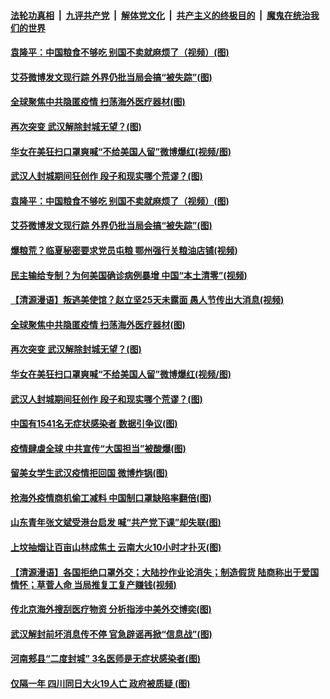 

####  [法轮功真相](../../../../basic/blob/master/README.md?t=04040401) &nbsp;|&nbsp; [九评共产党](../../../../9ping.md/blob/master/README.md?t=04040401) &nbsp;|&nbsp; [解体党文化](../../../../jtdwh.md/blob/master/README.md?t=04040401)  &nbsp;|&nbsp; [共产主义的终极目的](../../../../gczydzjmd.md/blob/master/README.md?t=04040401) &nbsp;|&nbsp; [魔鬼在统治我们的世界](../../../../mgztzwmdsj.md/blob/master/README.md?t=04040401) 

#### [袁隆平：中国粮食不够吃 别国不卖就麻烦了（视频）(图)](../pages/p1/928534.md?t=04040401) 

#### [艾芬微博发文现行踪 外界仍批当局会搞“被失踪”(图)](../pages/p1/928511.md?t=04040401) 

#### [全球聚焦中共隐匿疫情 扫荡海外医疗器材(图)](../pages/p1/928503.md?t=04040401) 

#### [再次突变 武汉解除封城无望？(图)](../pages/p1/928499.md?t=04040401) 

#### [华女在美狂扫口罩爽喊“不给美国人留”微博爆红(视频/图)](../pages/p1/928438.md?t=04040401) 

#### [武汉人封城期间狂创作 段子和现实哪个荒谬？(图)](../pages/p1/928332.md?t=04040401) 

#### [袁隆平：中国粮食不够吃 别国不卖就麻烦了（视频）(图)](../pages/p1/928534.md?t=04040401) 

#### [艾芬微博发文现行踪 外界仍批当局会搞“被失踪”(图)](../pages/p1/928511.md?t=04040401) 

#### [爆粮荒？临夏秘密要求党员屯粮 鄂州强行关粮油店铺(视频)](../pages/p1/928509.md?t=04040401) 

#### [民主输给专制？为何美国确诊病例暴增 中国“本土清零”(视频)](../pages/p1/928508.md?t=04040401) 

#### [【清源漫语】叛逃美使馆？赵立坚25天未露面 愚人节传出大消息(视频)](../pages/p1/928507.md?t=04040401) 

#### [全球聚焦中共隐匿疫情 扫荡海外医疗器材(图)](../pages/p1/928503.md?t=04040401) 

#### [再次突变 武汉解除封城无望？(图)](../pages/p1/928499.md?t=04040401) 

#### [华女在美狂扫口罩爽喊“不给美国人留”微博爆红(视频/图)](../pages/p1/928438.md?t=04040401) 

#### [武汉人封城期间狂创作 段子和现实哪个荒谬？(图)](../pages/p1/928332.md?t=04040401) 

#### [中国有1541名无症状感染者 数据引争议(图)](../pages/p1/928256.md?t=04040401) 

#### [疫情肆虐全球 中共宣传“大国担当”被酸爆(图)](../pages/p1/928405.md?t=04040401) 

#### [留美女学生武汉疫情拒回国 微博炸锅(图)](../pages/p1/928401.md?t=04040401) 

#### [抢海外疫情商机偷工减料 中国制口罩缺陷率翻倍(图)](../pages/p1/928393.md?t=04040401) 

#### [山东青年张文斌受港台启发 喊“共产党下课”却失联(图)](../pages/p1/928379.md?t=04040401) 

#### [上坟抽烟让百亩山林成焦土 云南大火10小时才扑灭(图)](../pages/p1/928353.md?t=04040401) 

#### [【清源漫语】各国拒绝口罩外交；大陆抄作业论消失；制造假货 陆商称出于爱国情怀；草菅人命 当局推复工复产赚钱(视频)](../pages/p1/928280.md?t=04040401) 

#### [传北京海外搜刮医疗物资 分析指涉中美外交博奕(图)](../pages/p1/928316.md?t=04040401) 

#### [武汉解封前坏消息传不停 官急辟谣再掀“信息战”(图)](../pages/p1/928287.md?t=04040401) 

#### [河南郏县“二度封城” 3名医师是无症状感染者(图)](../pages/p1/928314.md?t=04040401) 

#### [仅隔一年 四川同日大火19人亡 政府被质疑 (图)](../pages/p1/928234.md?t=04040401) 


